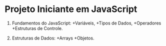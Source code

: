# Projeto Iniciante em JavaScript

1. Fundamentos do JavaScript:
 +Variáveis,
 +Tipos de Dados,
 +Operadores
 +Estruturas de Controle.

2. Estruturas de Dados:
 +Arrays
 +Objetos.
